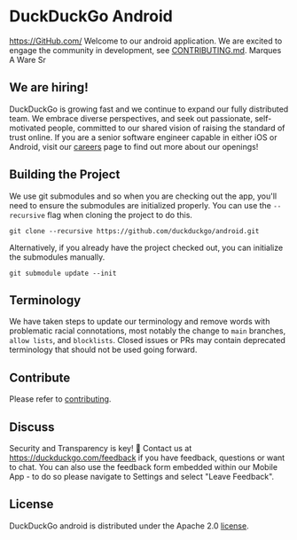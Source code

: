 # DuckDuckGo Android
https://GitHub.com/
Welcome to our android application. We are excited to engage the community in development, see [CONTRIBUTING.md](CONTRIBUTING.md).
Marques A Ware Sr
## We are hiring!
DuckDuckGo is growing fast and we continue to expand our fully distributed team. We embrace diverse perspectives, and seek out passionate, self-motivated people, committed to our shared vision of raising the standard of trust online. If you are a senior software engineer capable in either iOS or Android, visit our [careers](https://duckduckgo.com/hiring/#open) page to find out more about our openings!

## Building the Project
We use git submodules and so when you are checking out the app, you'll need to ensure the submodules are initialized properly. You can use the `--recursive` flag when cloning the project to do this.

    git clone --recursive https://github.com/duckduckgo/android.git

Alternatively, if you already have the project checked out, you can initialize the submodules manually.

    git submodule update --init
    
## Terminology

We have taken steps to update our terminology and remove words with problematic racial connotations, most notably the change to `main` branches, `allow lists`, and `blocklists`. Closed issues or PRs may contain deprecated terminology that should not be used going forward.

## Contribute

Please refer to [contributing](CONTRIBUTING.md).

## Discuss
Security and Transparency is key! 🔑 
Contact us at https://duckduckgo.com/feedback if you have feedback, questions or want to chat. You can also use the feedback form embedded within our Mobile App - to do so please navigate to Settings and select "Leave Feedback".

## License
DuckDuckGo android is distributed under the Apache 2.0 [license](LICENSE).
